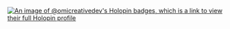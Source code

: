 [![An image of @omicreativedev's Holopin badges, which is a link to view their full Holopin profile](https://holopin.me/omicreativedev)](https://holopin.io/@omicreativedev)
